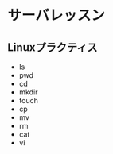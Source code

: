 # サーバレッスン
Linuxプラクティス
-----------------
- ls
- pwd
- cd 
- mkdir
- touch
- cp
- mv 
- rm 
- cat
- vi

